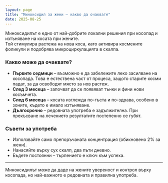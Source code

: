 ```yaml
---
layout: page
title: "Миноксидил за жени – какво да очаквате"
date: 2025-08-25
---
```


Миноксидилът е едно от най-добрите локални решения при косопад и изтъняване на косата при жените.  
Той стимулира растежа на нова коса, като активира космените фоликули и подобрява микроциркулацията в скалпа.  

### Какво може да очаквате?
- **Първите седмици** – възможно е да забележите леко засилване на косопада. Това е естествена част от процеса, защото старите косми падат, за да освободят място за нов растеж.  
- **След 3 месеца** – започват да се появяват тънки и фини нови косъмчета.  
- **След 6 месеца** – косата изглежда по-гъста и по-здрава, особено в зоните, където е имало изтъняване.  
- **Дългосрочно** – редовната употреба е задължителна. При прекъсване на лечението резултатите постепенно се губят.  

### Съвети за употреба
- Използвайте само препоръчаната концентрация (обикновено 2% за жени).  
- Нанасяйте върху сух скалп, два пъти дневно.  
- Бъдете постоянни – търпението е ключ към успеха.  

---

Миноксидилът може да даде на жените увереност и контрол върху косопада, но най-важното е редовната и правилна употреба.  
